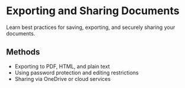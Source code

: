 # Exporting and Sharing Documents

Learn best practices for saving, exporting, and securely sharing your documents.

## Methods
- Exporting to PDF, HTML, and plain text
- Using password protection and editing restrictions
- Sharing via OneDrive or cloud services